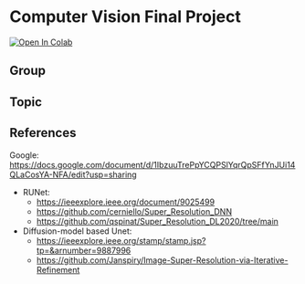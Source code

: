 # Computer Vision Final Project 

[![Open In Colab](https://colab.research.google.com/assets/colab-badge.svg)](https://colab.research.google.com)

## Group

## Topic

## References

Google: https://docs.google.com/document/d/1IbzuuTrePpYCQPSlYqrQpSFfYnJUi14QLaCosYA-NFA/edit?usp=sharing

- RUNet:
  - https://ieeexplore.ieee.org/document/9025499
  - https://github.com/cerniello/Super_Resolution_DNN
  - https://github.com/qspinat/Super_Resolution_DL2020/tree/main
- Diffusion-model based Unet:
  - https://ieeexplore.ieee.org/stamp/stamp.jsp?tp=&arnumber=9887996
  - https://github.com/Janspiry/Image-Super-Resolution-via-Iterative-Refinement
